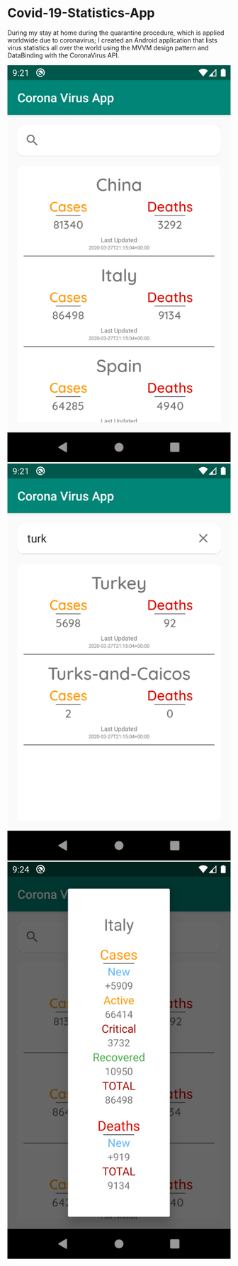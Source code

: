 # Covid-19-Statistics-App
During my stay at home during the quarantine procedure, which is applied worldwide due to coronavirus; I created an Android application that lists virus statistics all over the world using the MVVM design pattern and DataBinding with the CoronaVirus API.

![image](https://github.com/ihaydinn/Covid-19-Statistics-App/blob/master/main.png)
![image](https://github.com/ihaydinn/Covid-19-Statistics-App/blob/master/search.png)
![image](https://github.com/ihaydinn/Covid-19-Statistics-App/blob/master/detail.png)
